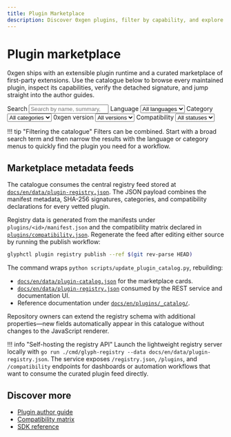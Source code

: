 ```yaml
---
title: Plugin Marketplace
description: Discover 0xgen plugins, filter by capability, and explore their compatibility details.
---
```


# Plugin marketplace

0xgen ships with an extensible plugin runtime and a curated marketplace of
first-party extensions. Use the catalogue below to browse every maintained
plugin, inspect its capabilities, verify the detached signature, and jump
straight into the author guides.

<div class="plugin-catalog__toolbar">
  <label class="plugin-catalog__filter">
    <span>Search</span>
    <input type="search" id="plugin-search" placeholder="Search by name, summary, or capability" />
  </label>
  <label class="plugin-catalog__filter">
    <span>Language</span>
    <select id="plugin-language">
      <option value="">All languages</option>
    </select>
  </label>
  <label class="plugin-catalog__filter">
    <span>Category</span>
    <select id="plugin-category">
      <option value="">All categories</option>
    </select>
  </label>
  <label class="plugin-catalog__filter">
    <span>0xgen version</span>
    <select id="plugin-oxg">
      <option value="">All versions</option>
    </select>
  </label>
  <label class="plugin-catalog__filter">
    <span>Compatibility</span>
    <select id="plugin-compatibility-status">
      <option value="">All statuses</option>
    </select>
  </label>
</div>

<div id="plugin-catalog" class="plugin-catalog__grid" data-mdx-component="plugin-catalog"></div>

!!! tip "Filtering the catalogue"
    Filters can be combined. Start with a broad search term and then narrow the
    results with the language or category menus to quickly find the plugin you
    need for a workflow.

## Marketplace metadata feeds

The catalogue consumes the central registry feed stored at
[`docs/en/data/plugin-registry.json`](../data/plugin-registry.json). The JSON
payload combines the manifest metadata, SHA-256 signatures, categories, and
compatibility declarations for every vetted plugin.

Registry data is generated from the manifests under `plugins/<id>/manifest.json`
and the compatibility matrix declared in
[`plugins/compatibility.json`](../../plugins/compatibility.json). Regenerate the
feed after editing either source by running the publish workflow:

```bash
glyphctl plugin registry publish --ref $(git rev-parse HEAD)
```

The command wraps `python scripts/update_plugin_catalog.py`, rebuilding:

- [`docs/en/data/plugin-catalog.json`](../data/plugin-catalog.json) for the
  marketplace cards.
- [`docs/en/data/plugin-registry.json`](../data/plugin-registry.json) consumed by
  the REST service and documentation UI.
- Reference documentation under [`docs/en/plugins/_catalog/`](./_catalog/).

Repository owners can extend the registry schema with additional properties—new
fields automatically appear in this catalogue without changes to the JavaScript
renderer.

!!! info "Self-hosting the registry API"
    Launch the lightweight registry server locally with
    `go run ./cmd/glyph-registry --data docs/en/data/plugin-registry.json`. The
    service exposes `/registry.json`, `/plugins`, and `/compatibility` endpoints
    for dashboards or automation workflows that want to consume the curated
    plugin feed directly.

## Discover more

- [Plugin author guide](./index.md)
- [Compatibility matrix](./compatibility-matrix.md)
- [SDK reference](../dev-guide/index.md#plugin-development-loop)
